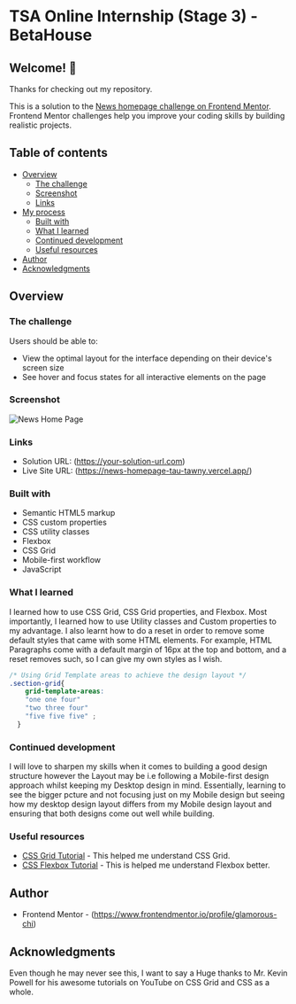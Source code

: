 # TSA Online Internship (Stage 3) - BetaHouse

## Welcome! 👋

Thanks for checking out my repository.

This is a solution to the [News homepage challenge on Frontend Mentor](https://www.frontendmentor.io/challenges/news-homepage-H6SWTa1MFl). Frontend Mentor challenges help you improve your coding skills by building realistic projects. 


## Table of contents

- [Overview](#overview)
  - [The challenge](#the-challenge)
  - [Screenshot](#screenshot)
  - [Links](#links)
- [My process](#my-process)
  - [Built with](#built-with)
  - [What I learned](#what-i-learned)
  - [Continued development](#continued-development)
  - [Useful resources](#useful-resources)
- [Author](#author)
- [Acknowledgments](#acknowledgments)


## Overview

### The challenge

Users should be able to:

- View the optimal layout for the interface depending on their device's screen size
- See hover and focus states for all interactive elements on the page

### Screenshot

![News Home Page](./Screenshot_2024-06-15%20Frontend%20Mentor%20News%20homepage(1).png)


### Links

- Solution URL: (https://your-solution-url.com)
- Live Site URL: (https://news-homepage-tau-tawny.vercel.app/)


### Built with

- Semantic HTML5 markup
- CSS custom properties
- CSS utility classes
- Flexbox
- CSS Grid
- Mobile-first workflow
- JavaScript


### What I learned

I learned how to use CSS Grid, CSS Grid properties, and Flexbox. Most importantly, I learned how to use Utility classes and Custom properties to my advantage. I also learnt how to do a reset in order to remove some default styles that came with some HTML elements. For example, HTML Paragraphs come with a default margin of 16px at the top and bottom, and a reset removes such, so I can give my own styles as I wish.

```css
/* Using Grid Template areas to achieve the design layout */
.section-grid{
    grid-template-areas:
    "one one four"
    "two three four"
    "five five five" ;
  }
```

### Continued development

I will love to sharpen my skills when it comes to building a good design structure however the Layout may be i.e following a Mobile-first design approach whilst keeping my Desktop design in mind. Essentially, learning to see the bigger pcture and not focusing just on my Mobile design but seeing how my desktop design layout differs from my Mobile design layout and ensuring that both designs come out well while building.


### Useful resources

- [CSS Grid Tutorial](https://www.youtube.com/watch?v=rg7Fvvl3taU&t=485s) - This helped me understand CSS Grid.
- [CSS Flexbox Tutorial](https://www.youtube.com/watch?v=u044iM9xsWU&t=987s) - This is helped me understand Flexbox better.


## Author

- Frontend Mentor - (https://www.frontendmentor.io/profile/glamorous-chi)

## Acknowledgments

Even though he may never see this, I want to say a Huge thanks to Mr. Kevin Powell for his awesome tutorials on YouTube on CSS Grid and CSS as a whole.
